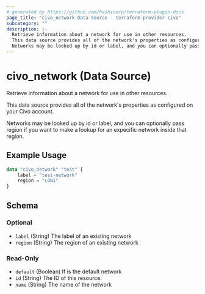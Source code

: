 ```yaml
---
# generated by https://github.com/hashicorp/terraform-plugin-docs
page_title: "civo_network Data Source - terraform-provider-civo"
subcategory: ""
description: |-
  Retrieve information about a network for use in other resources.
  This data source provides all of the network's properties as configured on your Civo account.
  Networks may be looked up by id or label, and you can optionally pass region if you want to make a lookup for an expecific network network inside that region.
---
```


# civo_network (Data Source)

Retrieve information about a network for use in other resources.

This data source provides all of the network's properties as configured on your Civo account.

Networks may be looked up by id or label, and you can optionally pass region if you want to make a lookup for an expecific network inside that region.

## Example Usage

```terraform
data "civo_network" "test" {
    label = "test-network"
    region = "LON1"
}
```

<!-- schema generated by tfplugindocs -->
## Schema

### Optional

- `label` (String) The label of an existing network
- `region` (String) The region of an existing network

### Read-Only

- `default` (Boolean) If is the default network
- `id` (String) The ID of this resource.
- `name` (String) The name of the network


